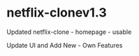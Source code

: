 # netflix-clonev1.3
Updated netflix-clone - homepage - usable


Update UI and Add New - Own Features 
